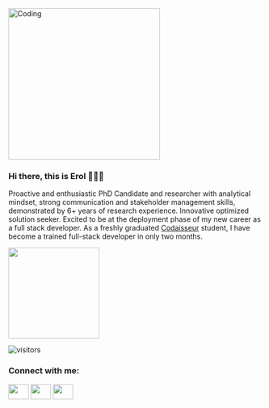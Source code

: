 <img align="center" alt="Coding" width="300" src="https://c.tenor.com/y2JXkY1pXkwAAAAM/cat-computer.gif">



### Hi there, this is Erol 🙋🏻‍♂️

Proactive and enthusiastic PhD Candidate and researcher with analytical mindset, strong communication and stakeholder management skills, demonstrated by 6+ years of research experience. Innovative optimized solution seeker. Excited to be at the deployment phase of my new career as a full stack developer. As a freshly graduated <a href="https://codaisseur.com/">Codaisseur</a> student, I have become a trained full-stack developer in only two months.









<!-- [![Erol's wakatime stats](https://github-readme-stats.vercel.app/api/wakatime?username=rlcngz)](https://github.com/rlcngz/github-readme-stats) -->


<!-- <h3 align="left">Languages and Tools:</h3> -->












<img height="180em" src="https://github-readme-stats.vercel.app/api?username=rlcngz&show_icons=true&hide_border=true&&count_private=true&include_all_commits=true" />


 ![visitors](https://visitor-badge.glitch.me/badge?page_id=${your.username}.${your.repo.id})

<h3 align="left">Connect with me:</h3>
<p align="left">
<a href="https://twitter.com/rlcngz" target="blank"><img align="center" src="https://cdn.jsdelivr.net/npm/simple-icons@3.0.1/icons/twitter.svg" alt="" height="30" width="40" /></a>
<a href="https://www.linkedin.com/in/erol-cengiz-58033953/" target="blank"><img align="center" src="https://cdn.jsdelivr.net/npm/simple-icons@3.0.1/icons/linkedin.svg" alt="" height="30" width="40" /></a>
<a href="https://www.instagram.com/rlcngz/" target="blank"><img align="center" src="https://cdn.jsdelivr.net/npm/simple-icons@3.0.1/icons/instagram.svg" alt="" height="30" width="40" /></a>




